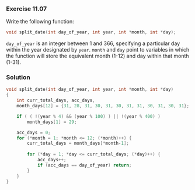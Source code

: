 ### Exercise 11.07
Write the following function:
```c
void split_date(int day_of_year, int year, int *month, int *day);
```
`day_of_year` is an integer between 1 and 366, specifying a particular day within the year designated by `year`. `month` and `day` point to variables in which the function will store the equivalent month (1-12) and day within that month (1-31).

### Solution
```c
void split_date(int day_of_year, int year, int *month, int *day)
{
    int curr_total_days, acc_days,
    month_days[12] = {31, 28, 31, 30, 31, 30, 31, 31, 30, 31, 30, 31};

    if ( ( !(year % 4) && (year % 100) ) || !(year % 400) ) 
        month_days[1] = 29;

    acc_days = 0;
    for (*month = 1; *month <= 12; (*month)++) {
        curr_total_days = month_days[*month-1];
        
        for (*day = 1; *day <= curr_total_days; (*day)++) {
            acc_days++;
            if (acc_days == day_of_year) return;
        }
    }
}
```
